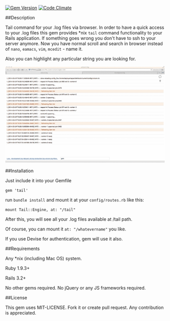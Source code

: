 [![Gem Version](https://badge.fury.io/rb/tail.png)](http://badge.fury.io/rb/tail)
[![Code Climate](https://codeclimate.com/github/k2m30/tail.png)](https://codeclimate.com/github/k2m30/tail)

##Description

Tail command for your .log files via browser. In order to have a quick access to your .log files this gem provides *nix `tail` command functionality to your Rails application. If something goes wrong you don't have to ssh to your server anymore. Now you have normal scroll and search in browser instead of `nano`, `eamacs`, `vim`, `mcedit` - name it.

Also you can highlight any particular string you are looking for.

![How it works](how_it_works.gif)


##Installation

Just include it into your Gemfile

    gem 'tail'

run `bundle install` and mount it at your `config/routes.rb` like this:

    mount Tail::Engine, at: "/tail"

After this, you will see all your .log files available at /tail path.

Of course, you can mount it `at: "/whatevername"` you like.

If you use Devise for authentication, gem will use it also.

##Requirements

Any *nix (including Mac OS) system.

Ruby 1.9.3+

Rails 3.2+

No other gems required. No jQuery or any JS frameworks required.

##License

This gem uses MIT-LICENSE. Fork it or create pull request. Any contribution is appreciated.
